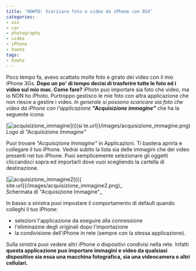 ```yaml
---
title: 'HOWTO: Scaricare foto e video da iPhone con OSX'
categories:
- osx
- car
- photography
- video
- iPhone
- howto
tags:
- howto
---
```

Poco tempo fa, avevo scattato molte foto e girato dei video con il mio iPhone
3Gs. **Dopo un po' di tempo decisi di trasferire tutte le foto ed i video sul
mio mac. Come fare?** iPhoto puo importare sia foto che video, ma io NON ho
iPhoto. Purtroppo gestisco le mie foto con altra applicazione che non riesce a
gestire i video. _In generale si possono scaricare sia foto che video da
iPhone con l'applicazione **"Acquisizione immagine"**_ che ha la seguente
icona:

[![acquisizione_immagine]({{site.url}}/images/acquisizione_immagine.png)]({{si
te.url}}/images/acquisizione_immagine.png)  
_Logo di "Acquisizione Immagine"_

Puoi trovare _"Acquisizione Immagine"_ in Applicazioni. Ti bastera aprirla e
collegare il tuo iPhone. Vedrai subito la lista sia delle immagini che dei
video presenti nel tuo iPhone. Puoi semplicemente selezionare gli oggetti
cliccandoci sopra ed importarli dove vuoi scegliendo la cartella di
destinazione.

[![acquisizione_immagine2]({{site.url}}/images/acquisizione_immagine2.png)]({{
site.url}}/images/acquisizione_immagine2.png)_  
Schermata di "Acquisizione Immagine"_

In basso a sinistra puoi impostare il comportamento di default quando colleghi
il tuo iPhone:

  * selezioni l'applicazione da eseguire alla connessione
  * l'eliminazine degli originali dopo l'importazione
  * la condivisione dell'iPhone in rete (sempre con la stessa applicazione).
  

  
Sulla sinistra puoi vedere altri iPhone o dispositivi condivisi nella rete.
Infatti **questa applicazione puo importare immagini e video da qualsiasi
dispositivo sia essa una macchina fotografica, sia una videocamera o altri
cellulari.**

